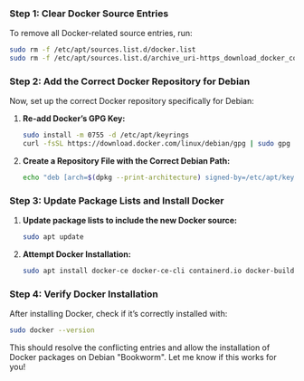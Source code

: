 ### Step 1: Clear Docker Source Entries

To remove all Docker-related source entries, run:

```bash
sudo rm -f /etc/apt/sources.list.d/docker.list
sudo rm -f /etc/apt/sources.list.d/archive_uri-https_download_docker_com_linux_ubuntu-bookworm.list
```

### Step 2: Add the Correct Docker Repository for Debian

Now, set up the correct Docker repository specifically for Debian:

1. **Re-add Docker’s GPG Key:**

   ```bash
   sudo install -m 0755 -d /etc/apt/keyrings
   curl -fsSL https://download.docker.com/linux/debian/gpg | sudo gpg --dearmor -o /etc/apt/keyrings/docker.gpg
   ```

2. **Create a Repository File with the Correct Debian Path:**

   ```bash
   echo "deb [arch=$(dpkg --print-architecture) signed-by=/etc/apt/keyrings/docker.gpg] https://download.docker.com/linux/debian bookworm stable" | sudo tee /etc/apt/sources.list.d/docker.list > /dev/null
   ```

### Step 3: Update Package Lists and Install Docker

1. **Update package lists to include the new Docker source:**

   ```bash
   sudo apt update
   ```

2. **Attempt Docker Installation:**

   ```bash
   sudo apt install docker-ce docker-ce-cli containerd.io docker-buildx-plugin docker-compose-plugin
   ```

### Step 4: Verify Docker Installation

After installing Docker, check if it’s correctly installed with:

```bash
sudo docker --version
```

This should resolve the conflicting entries and allow the installation of Docker packages on Debian "Bookworm". Let me know if this works for you!
